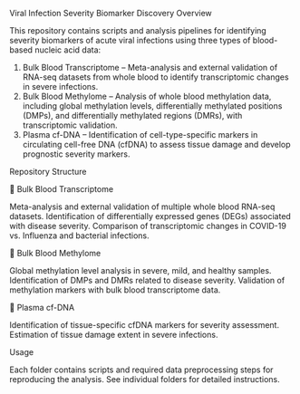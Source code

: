 Viral Infection Severity Biomarker Discovery
Overview

This repository contains scripts and analysis pipelines for identifying severity biomarkers of acute viral infections using three types of blood-based nucleic acid data:

1. Bulk Blood Transcriptome – Meta-analysis and external validation of RNA-seq datasets from whole blood to identify transcriptomic changes in severe infections.
 2. Bulk Blood Methylome – Analysis of whole blood methylation data, including global methylation levels, differentially methylated positions (DMPs), and differentially methylated regions (DMRs), with transcriptomic validation.
 3. Plasma cf-DNA – Identification of cell-type-specific markers in circulating cell-free DNA (cfDNA) to assess tissue damage and develop prognostic severity markers.

Repository Structure

📂 Bulk Blood Transcriptome

Meta-analysis and external validation of multiple whole blood RNA-seq datasets.
Identification of differentially expressed genes (DEGs) associated with disease severity.
Comparison of transcriptomic changes in COVID-19 vs. Influenza and bacterial infections.

📂 Bulk Blood Methylome

Global methylation level analysis in severe, mild, and healthy samples.
Identification of DMPs and DMRs related to disease severity.
Validation of methylation markers with bulk blood transcriptome data.

📂 Plasma cf-DNA

Identification of tissue-specific cfDNA markers for severity assessment.
Estimation of tissue damage extent in severe infections.

Usage

Each folder contains scripts and required data preprocessing steps for reproducing the analysis. See individual folders for detailed instructions.